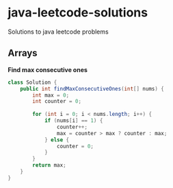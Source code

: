 # java-leetcode-solutions
Solutions to java leetcode problems

## Arrays
**Find max consecutive ones**
```java
class Solution {
    public int findMaxConsecutiveOnes(int[] nums) {
        int max = 0;
        int counter = 0;
        
        for (int i = 0; i < nums.length; i++) {
            if (nums[i] == 1) {
                counter++;
                max = counter > max ? counter : max;
            } else {
                counter = 0;
            }
        }
        return max;
    }
}
```
